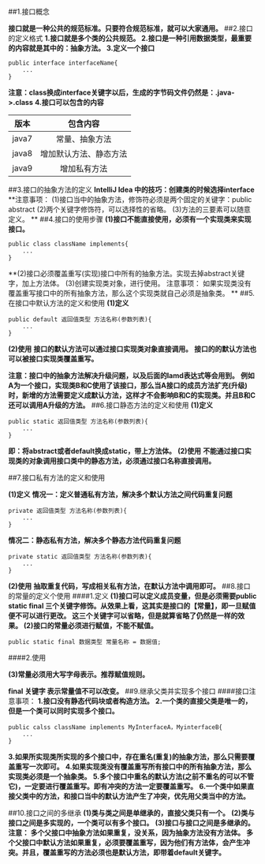 ##1.接口概念

**接口就是一种公共的规范标准。只要符合规范标准，就可以大家通用。**
##2.接口的定义格式
**1.接口就是多个类的公共规范。
2.接口是一种引用数据类型，最重要的内容就是其中的：抽象方法。
3.定义一个接口**

	public interface interfaceName{
		...
	}
**注意：class换成interface关键字以后，生成的字节码文件仍然是：.java->.class**
**4.接口可以包含的内容**

版本|包含内容
------- |:------------:
java7   |常量、抽象方法
java8   |增加默认方法、静态方法
java9   |增加私有方法


##3.接口的抽象方法的定义
**IntelliJ Idea 中的技巧：创建类的时候选择interface**
**注意事项：
(1)接口当中的抽象方法，修饰符必须是两个固定的关键字：public  abstract
(2)两个关键字修饰符，可以选择性的省略。
(3)方法的三要素可以随意定义。
**
##4.接口的使用步骤
**(1)接口不能直接使用，必须有一个实现类来实现接口。**

	public class className implements{
		...
	}
**(2)接口必须覆盖重写(实现)接口中所有的抽象方法。实现去掉abstract关键字，加上方法体。
(3)创建实现类对象，进行使用。
注意事项：
如果实现类没有覆盖重写接口中的所有抽象方法，那么这个实现类就自己必须是抽象类。
**
##5.在接口中默认方法的定义和使用
**(1)定义**

	public default 返回值类型 方法名称(参数列表){
		...
	}
**(2)使用**
**接口的默认方法可以通过接口实现类对象直接调用。**
**接口的的默认方法也可以被接口实现类覆盖重写。**

**注意：接口中的抽象方法解决升级问题，以及后面的lamd表达式等会用到。**
**例如A为一个接口，实现类B和C使用了该接口，那么当A接口的成员方法扩充(升级)时，新增的方法需要定义成默认方法，这样才不会影响B和C的实现类。并且B和C还可以调用A升级的方法。**
##6.接口静态方法的定义和使用
**(1)定义**
	
	public static 返回值类型 方法名称(参数列表){
		...
	}
**即：将abstract或者default换成static，带上方法体。**
**(2)使用**
**不能通过接口实现类的对象调用接口类中的静态方法，必须通过接口名称直接调用。**

##7.接口私有方法的定义和使用

**(1)定义**
**情况一：定义普通私有方法，解决多个默认方法之间代码重复问题**

	private 返回值类型 方法名称(参数列表){
		...
	}
**情况二：静态私有方法，解决多个静态方法代码重复问题**

	private static 返回值类型 方法名称(参数列表){
		...
	}
**(2)使用**
**抽取重复代码，写成相关私有方法，在默认方法中调用即可。**
##8.接口的常量的定义个使用
####1.定义
**(1)接口可以定义成员变量，但是必须需要public static final 三个关键字修饰。从效果上看，这其实是接口的【常量】，即一旦赋值便不可以进行更改。 这三个关键字可以省略，但是就算省略了仍然是一样的效果。
(2)接口的常量必须进行赋值，不能不赋值。**

	public static final 数据类型 常量名称 = 数据值;

####2.使用

**(3)常量必须用大写字母表示。推荐赋值规则。**

**final 关键字 表示常量值不可以改变。**
##9.继承父类并实现多个接口
####接口注意事项：
**1.接口没有静态代码块或者构造方法。**
**2.一个类的直接父类是唯一的，但是一个类可以同时实现多个接口。**

	public calss className implements MyInterfaceA，MyinterfaceB{
		...
	}
**3.如果所实现类所实现的多个接口中，存在重名(重复)的抽象方法，那么只需要覆盖重写一次即可。**
**4.如果实现类没有覆盖重写所有接口中的所有抽象方法，那么实现类必须是一个抽象类。**
**5.多个接口中重名的默认方法(之前不重名的可以不管它)，一定要进行覆盖重写。即有冲突的方法一定要覆盖重写。**
**6.一个类中如果直接父类中的方法，和接口当中的默认方法产生了冲突，优先用父类当中的方法。**

##10.接口之间的多继承
**(1)类与类之间是单继承的，直接父类只有一个。**
**(2)类与接口之间是多实现的，一个类可以有多个接口。**
**(3)接口与接口之间是多继承的。**
**注意：
多个父接口中抽象方法如果重复，没关系，因为抽象方法没有方法体。
多个父接口中默认方法如果重复，必须要覆盖重写，因为他们有方法体，会产生冲突。并且，覆盖重写的方法必须也是默认方法，即带着default关键字。**
